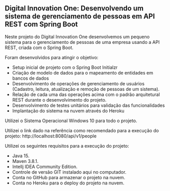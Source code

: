 ## Digital Innovation One: Desenvolvendo um sistema de gerenciamento de pessoas em API REST com Spring Boot

Neste projeto do Digital Innovation One desenvolvemos um pequeno sistema para o gerenciamento de pessoas de uma empresa usando a API REST, criada com o Spring Boot.

Foram desenvolvidos para atingir o objetivo:

* Setup inicial de projeto com o Spring Boot Initialzr
* Criação de modelo de dados para o mapeamento de entidades em bancos de dados
* Desenvolvimento de operações de gerenciamento de usuários (Cadastro, leitura, atualização e remoção de pessoas de um sistema).
* Relação de cada uma das operações acima com o padrão arquitetural REST durante o desenvolvimento do projeto.
* Desenvolvimento de testes unitários para validação das funcionalidades
* Implantação do sistema na nuvem através do Heroku

Utilizei o Sistema Operacional Windows 10 para todo o projeto.

Utilizei o link dado na referência como recomendado para a execução do projeto: http://localhost:8080/api/v1/people

Utilizei os seguintes requisitos para a execução do projeto:

* Java 15.
* Maven 3.8.1.
* Intellj IDEA Community Edition.
* Controle de versão GIT instalado aqui no computador.
* Conta no GitHub para armazenar o projeto na nuvem.
* Conta no Heroku para o deploy do projeto na nuvem.


